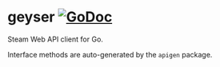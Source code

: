 # geyser [![GoDoc](https://godoc.org/github.com/13k/geyser?status.svg)](https://godoc.org/github.com/13k/geyser)

Steam Web API client for Go.

Interface methods are auto-generated by the `apigen` package.
